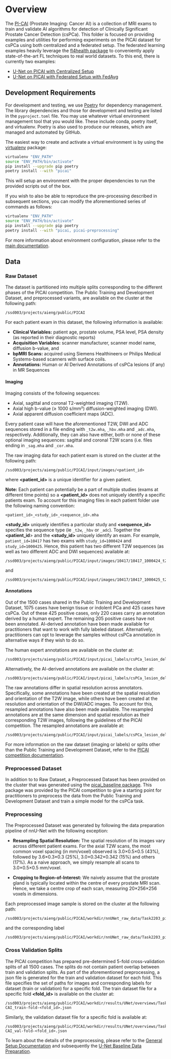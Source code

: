 #  Overview

The [PI-CAI](https://pi-cai.grand-challenge.org/) (Prostate Imaging: Cancer AI) is a collection of MRI exams to train and validate AI algorithms for detection of Clinically Significant Prostate Cancer Detection (csPCa). This folder is focused on providing examples and utilities for performing experiments on the PICAI dataset for csPCa using both centralized and a federated setup. The federated learning examples heavily leverage the [fl4health package](/README.md) to conveniently apply state-of-the-art FL techniques to real world datasets. To this end, there is currently two examples:
- [U-Net on PICAI with Centralized Setup](/research/picai/central)
- [U-Net on PICAI with Federated Setup with FedAvg](/research/picai/fedavg)

## Development Requirements

For development and testing, we use [Poetry](https://python-poetry.org/) for dependency management. The library dependencies and those for development and testing are listed in the `pyproject.toml` file. You may use whatever virtual environment management tool that you would like. These include conda, poetry itself, and virtualenv. Poetry is also used to produce our releases, which are managed and automated by GitHub.

The easiest way to create and activate a virtual environment is by using the [virtualenv](https://pypi.org/project/virtualenv/) package:
```bash
virtualenv "ENV_PATH"
source "ENV_PATH/bin/activate"
pip install --upgrade pip poetry
poetry install --with "picai"
```

This will setup an environment with the proper dependencies to run the provided scripts out of the box.

If you wish to also be able to reproduce the pre-processing described in subsequent sections, you can modify the aforementioned series of commands as follows:
```bash
virtualenv "ENV_PATH"
source "ENV_PATH/bin/activate"
pip install --upgrade pip poetry
poetry install --with "picai, picai-preprocessing"
```

For more information about environment configuration, please refer to the [main documentation](/README.md).

## Data
### Raw Dataset

The dataset is partitioned into multiple splits corresponding to the different phases of the PICAI competition. The Public Training and Development Dataset, and preprocessed variants, are available on the cluster at the following path:
```
/ssd003/projects/aieng/public/PICAI
```

For each patient exam in this dataset, the following information is available:
- **Clinical Variables:** patient age, prostate volume, PSA level, PSA density (as reported in their diagnostic reports)
- **Acquisition Variables:** scanner manufacturer, scanner model name, diffusion b-value, and
- **bpMRI Scans:** acquired using Siemens Healthineers or Philips Medical Systems-based scanners with surface coils.
- **Annotations:** Human or AI Derived Annotations of csPCa lesions (if any) in MR Sequences

#### Imaging

Imaging consists of the following sequences:
- Axial, sagittal and coronal T2-weighted imaging (T2W).
- Axial high b-value (≥ 1000 s/mm²) diffusion-weighted imaging (DWI).
- Axial apparent diffusion coefficient maps (ADC).

Every patient case will have the aforementioned T2W, DWI and ADC sequences stored in a file ending with `_t2w.mha`, `_hbv.mha` and `_adc.mha`, respectively. Additionally, they can also have either, both or none of these optional imaging sequences: sagittal and coronal T2W scans (i.e. files ending in `_sag.mha` and `_cor.mha`.

The raw imaging data for each patient exam is stored on the cluster at the following path:
```
/ssd003/projects/aieng/public/PICAI/input/images/<patient_id>
```

where **<patient_id>** is a unique identifier for a given patient.

**Note:** Each patient can potentially be a part of multiple studies (exams at different time points) so a **<patient_id>** does not uniquely identify a specific patients exam. To account for this imaging files in each patient folder use the following naming convention:
```
<patient_id>_<study_id>_<sequence_id>.mha
```

**<study_id>** uniquely identifies a particular study and **<sequence_id>** specifies the sequence type (ie `_t2w`, `_hbv` or `_adc`). Together the **<patient_id**> and the **<study_id>** uniquely identify an exam. For example, `patient_id=10417` has two exams with `study_id=1000424` and `study_id=1000425`. Hence, this patient has two different T2W sequences (as well as two different ADC and DWI sequences) available at:

```
/ssd003/projects/aieng/public/PICAI/input/images/10417/10417_1000424_t2w.mha
```
and
```
/ssd003/projects/aieng/public/PICAI/input/images/10417/10417_1000425_t2w.mha
```

#### Annotations
Out of the 1500 cases shared in the Public Training and Development Dataset, 1075 cases have benign tissue or indolent PCa and 425 cases have csPCa. Out of these 425 positive cases, only 220 cases carry an annotation derived by a human expert. The remaining 205 positive cases have not been annotated. AI-derived annotation have been made available for practitioners that want to work with fully labeled dataset. Alternatively, practitioners can opt to leverage the samples without csPCa annotation in alternative ways if they wish to do so.

The human expert annotations are available on the cluster at:
```
/ssd003/projects/aieng/public/PICAI/input/picai_labels/csPCa_lesion_delineations/human_expert/original/<patient_id>_<exam_id>.nii
```

Alternatively, the AI-derived annotations are available on the cluster at:
```
/ssd003/projects/aieng/public/PICAI/input/picai_labels/csPCa_lesion_delineations/AI/Bosma22a/<patient_id>_<exam_id>.nii
```

The raw annotations differ in spatial resolution across annotators. Specifically, some annotations have been created at the spatial resolution and orientation of the T2W image, while others have been created at the resolution and orientation of the DWI/ADC images. To account for this, resampled annotations have also been made available. The resampled annotations are at the same dimension and spatial resolution as their corresponding T2W images, following the guidelines of the PICAI competition. The resampled annotations are available at:
```
/ssd003/projects/aieng/public/PICAI/input/picai_labels/csPCa_lesion_delineations/human_expert/resampled/<patient_id>_<exam_id>.nii
```

For more information on the raw dataset (imaging or labels) or splits other than the Public Training and Development Dataset, refer to the [PICAI competition documentation](https://pi-cai.grand-challenge.org/DATA/).

### Preprocessed Dataset
In addition to to Raw Dataset, a Preprocessed Dataset has been provided on the cluster that was generated using the [picai_baseline package](https://github.com/DIAGNijmegen/picai_baseline). This package was provided by the PICAI competition to give a starting point for practitioners to preprocess the data from the Public Training and Development Dataset and train a simple model for the csPCa task.

### Preprocessing
The Preprocessed Dataset was generated by following the data preparation pipeline of nnU-Net with the following exception:
- **Resampling Spatial Resolution:** The spatial resolution of its images vary across different patient exams. For the axial T2W scans, the most common voxel spacing (in mm/voxel) observed is 3.0×0.5×0.5 (43%), followed by 3.6×0.3×0.3 (25%), 3.0×0.342×0.342 (15%) and others (17%). As a naive approach, we simply resample all scans to 3.0×0.5×0.5 mm/voxel.

- **Cropping to Region-of-Interest:** We naively assume that the prostate gland is typically located within the centre of every prostate MRI scan. Hence, we take a centre crop of each scan, measuring 20×256×256 voxels in dimensions.

Each preprocessed image sample is stored on the cluster at the following path:
```
/ssd003/projects/aieng/public/PICAI/workdir/nnUNet_raw_data/Task2203_picai_baseline/imagesTr/<patient_id>_<study_id>.nii.gz
```

and the corresponding label

```
/ssd003/projects/aieng/public/PICAI/workdir/nnUNet_raw_data/Task2203_picai_baseline/labelsTr/<patient_id>_<study_id>.nii.gz
```

### Cross Validation Splits
The PICAI competition has prepared pre-determined 5-fold cross-validation splits of all 1500 cases. The splits do not contain patient overlap between train and validation splits. As part of the aforementioned preprocessing, a json file is generated for the train and validation dataset for each fold. This file specifies the set of paths for images and corresponding labels for dataset (train or validation) for a specific fold. The train dataset file for a specific fold **<fold_id>** is available on the cluster at:

```
/ssd003/projects/aieng/public/PICAI/workdir/results/UNet/overviews/Task2203_picai_baseline/PI-CAI_train-fold-<fold_id>.json
```

Similarly, the validation dataset file for a specific fold is available at:
```
/ssd003/projects/aieng/public/PICAI/workdir/results/UNet/overviews/Task2203_picai_baseline/PI-CAI_val-fold-<fold_id>.json
```

To learn about the details of the preprocessing, please refer to the [General Setup Documentation](https://github.com/DIAGNijmegen/picai_baseline?tab=readme-ov-file#general-setup) and subsequently the [U-Net Baseline Data Preparation](https://github.com/DIAGNijmegen/picai_baseline/blob/main/unet_baseline.md#u-net---data-preparation).
